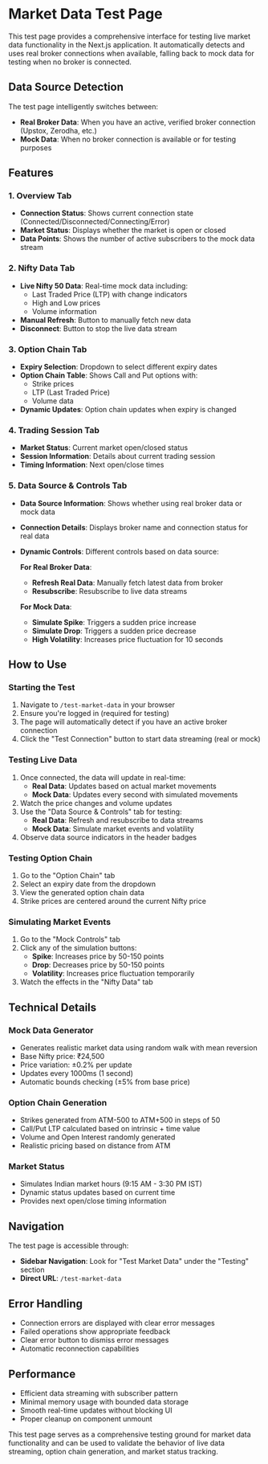 # Market Data Test Page

This test page provides a comprehensive interface for testing live market data functionality in the Next.js application. It automatically detects and uses real broker connections when available, falling back to mock data for testing when no broker is connected.

## Data Source Detection

The test page intelligently switches between:
- **Real Broker Data**: When you have an active, verified broker connection (Upstox, Zerodha, etc.)
- **Mock Data**: When no broker connection is available or for testing purposes

## Features

### 1. Overview Tab
- **Connection Status**: Shows current connection state (Connected/Disconnected/Connecting/Error)
- **Market Status**: Displays whether the market is open or closed
- **Data Points**: Shows the number of active subscribers to the mock data stream

### 2. Nifty Data Tab
- **Live Nifty 50 Data**: Real-time mock data including:
  - Last Traded Price (LTP) with change indicators
  - High and Low prices
  - Volume information
- **Manual Refresh**: Button to manually fetch new data
- **Disconnect**: Button to stop the live data stream

### 3. Option Chain Tab
- **Expiry Selection**: Dropdown to select different expiry dates
- **Option Chain Table**: Shows Call and Put options with:
  - Strike prices
  - LTP (Last Traded Price)
  - Volume data
- **Dynamic Updates**: Option chain updates when expiry is changed

### 4. Trading Session Tab
- **Market Status**: Current market open/closed status
- **Session Information**: Details about current trading session
- **Timing Information**: Next open/close times

### 5. Data Source & Controls Tab
- **Data Source Information**: Shows whether using real broker data or mock data
- **Connection Details**: Displays broker name and connection status for real data
- **Dynamic Controls**: Different controls based on data source:

  **For Real Broker Data**:
  - **Refresh Real Data**: Manually fetch latest data from broker
  - **Resubscribe**: Resubscribe to live data streams

  **For Mock Data**:
  - **Simulate Spike**: Triggers a sudden price increase
  - **Simulate Drop**: Triggers a sudden price decrease
  - **High Volatility**: Increases price fluctuation for 10 seconds

## How to Use

### Starting the Test
1. Navigate to `/test-market-data` in your browser
2. Ensure you're logged in (required for testing)
3. The page will automatically detect if you have an active broker connection
4. Click the "Test Connection" button to start data streaming (real or mock)

### Testing Live Data
1. Once connected, the data will update in real-time:
   - **Real Data**: Updates based on actual market movements
   - **Mock Data**: Updates every second with simulated movements
2. Watch the price changes and volume updates
3. Use the "Data Source & Controls" tab for testing:
   - **Real Data**: Refresh and resubscribe to data streams
   - **Mock Data**: Simulate market events and volatility
4. Observe data source indicators in the header badges

### Testing Option Chain
1. Go to the "Option Chain" tab
2. Select an expiry date from the dropdown
3. View the generated option chain data
4. Strike prices are centered around the current Nifty price

### Simulating Market Events
1. Go to the "Mock Controls" tab
2. Click any of the simulation buttons:
   - **Spike**: Increases price by 50-150 points
   - **Drop**: Decreases price by 50-150 points
   - **Volatility**: Increases price fluctuation temporarily
3. Watch the effects in the "Nifty Data" tab

## Technical Details

### Mock Data Generator
- Generates realistic market data using random walk with mean reversion
- Base Nifty price: ₹24,500
- Price variation: ±0.2% per update
- Updates every 1000ms (1 second)
- Automatic bounds checking (±5% from base price)

### Option Chain Generation
- Strikes generated from ATM-500 to ATM+500 in steps of 50
- Call/Put LTP calculated based on intrinsic + time value
- Volume and Open Interest randomly generated
- Realistic pricing based on distance from ATM

### Market Status
- Simulates Indian market hours (9:15 AM - 3:30 PM IST)
- Dynamic status updates based on current time
- Provides next open/close timing information

## Navigation

The test page is accessible through:
- **Sidebar Navigation**: Look for "Test Market Data" under the "Testing" section
- **Direct URL**: `/test-market-data`

## Error Handling

- Connection errors are displayed with clear error messages
- Failed operations show appropriate feedback
- Clear error button to dismiss error messages
- Automatic reconnection capabilities

## Performance

- Efficient data streaming with subscriber pattern
- Minimal memory usage with bounded data storage
- Smooth real-time updates without blocking UI
- Proper cleanup on component unmount

This test page serves as a comprehensive testing ground for market data functionality and can be used to validate the behavior of live data streaming, option chain generation, and market status tracking.
